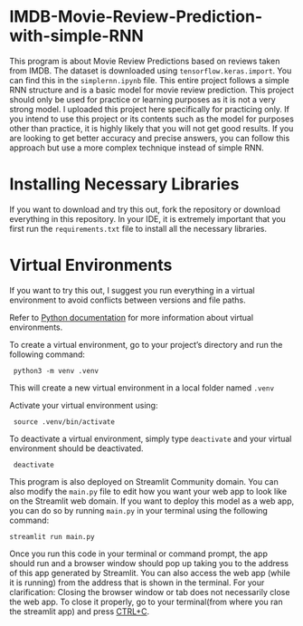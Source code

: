 # IMDB-Movie-Review-Prediction-with-simple-RNN
This program is about Movie Review Predictions based on reviews taken from IMDB. The dataset is downloaded using ```tensorflow.keras.import```. You can find this in the ```simplernn.ipynb``` file. This entire project follows a simple RNN structure and is a basic model for movie review prediction. 
This project should only be used for practice or learning purposes as it is not a very strong model. I uploaded this project here specifically for practicing only. If you intend to use this project or its contents such as the model for purposes other than practice, it is highly likely that you will not get good results. 
If you are looking to get better accuracy and precise answers, you can follow this approach but use a more complex technique instead of simple RNN. 

# Installing Necessary Libraries
If you want to download and try this out, fork the repository or download everything in this repository. In your IDE, it is extremely important that you first run the ```requirements.txt``` file to install all the necessary libraries.

# Virtual Environments
If you want to try this out, I suggest you run everything in a virtual environment to avoid conflicts between versions and file paths.

Refer to [Python documentation](https://docs.python.org/3.12/library/venv.html) for more information about virtual environments.

To create a virtual environment, go to your project’s directory and run the following command:  
```
 python3 -m venv .venv
```
This will create a new virtual environment in a local folder named ```.venv```

Activate your virtual environment using: 
```
 source .venv/bin/activate
```

To deactivate a virtual environment, simply type ```deactivate``` and your virtual environment should be deactivated.
```
 deactivate 
```



This program is also deployed on Streamlit Community domain. You can also modify the ```main.py``` file to edit how you want your web app to look like on the Streamlit web domain. If you want to deploy this model as a web app, you can do so by running ```main.py``` in your terminal using the following command: 
```
streamlit run main.py
```
Once you run this code in your terminal or command prompt, the app should run and a browser window should pop up taking you to the address of this app generated by Streamlit. You can also access the web app (while it is running) from the address that is shown in the terminal. 
For your clarification: Closing the browser window or tab does not necessarily close the web app. To close it properly, go to your terminal(from where you ran the streamlit app) and press <ins>CTRL+C</ins>. 


